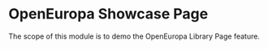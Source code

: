 # OpenEuropa Showcase Page

The scope of this module is to demo the OpenEuropa Library Page feature.
